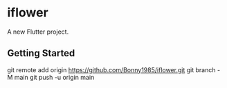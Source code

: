 # iflower

A new Flutter project.

## Getting Started

git remote add origin https://github.com/Bonny1985/iflower.git
git branch -M main
git push -u origin main